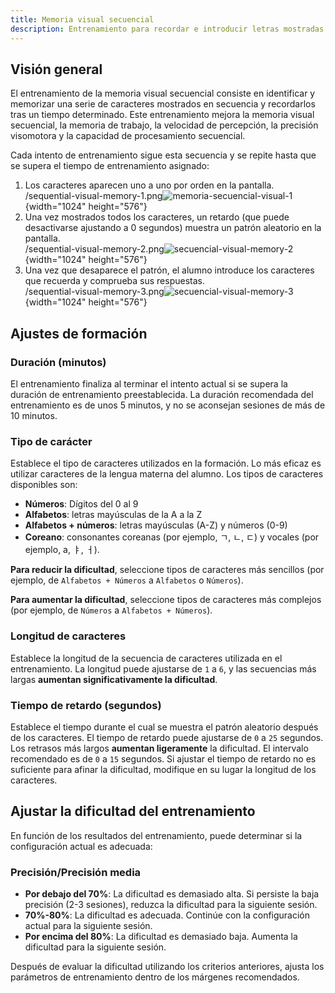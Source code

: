 ```yaml
---
title: Memoria visual secuencial
description: Entrenamiento para recordar e introducir letras mostradas secuencialmente
---
```


## Visión general

El entrenamiento de la memoria visual secuencial consiste en identificar y memorizar una serie de caracteres mostrados en secuencia y recordarlos tras un tiempo determinado. Este entrenamiento mejora la memoria visual secuencial, la memoria de trabajo, la velocidad de percepción, la precisión visomotora y la capacidad de procesamiento secuencial.

Cada intento de entrenamiento sigue esta secuencia y se repite hasta que se supera el tiempo de entrenamiento asignado:

1. Los caracteres aparecen uno a uno por orden en la pantalla.\
   /sequential-visual-memory-1.png![memoria-secuencial-visual-1](){width="1024" height="576"}
2. Una vez mostrados todos los caracteres, un retardo (que puede desactivarse ajustando a 0 segundos) muestra un patrón aleatorio en la pantalla.\
   /sequential-visual-memory-2.png![secuencial-visual-memory-2](){width="1024" height="576"}
3. Una vez que desaparece el patrón, el alumno introduce los caracteres que recuerda y comprueba sus respuestas.\
   /sequential-visual-memory-3.png![secuencial-visual-memory-3](){width="1024" height="576"}

## Ajustes de formación

### Duración (minutos)

El entrenamiento finaliza al terminar el intento actual si se supera la duración de entrenamiento preestablecida. La duración recomendada del entrenamiento es de unos 5 minutos, y no se aconsejan sesiones de más de 10 minutos.

### Tipo de carácter

Establece el tipo de caracteres utilizados en la formación. Lo más eficaz es utilizar caracteres de la lengua materna del alumno. Los tipos de caracteres disponibles son:

- **Números**: Dígitos del 0 al 9
- **Alfabetos**: letras mayúsculas de la A a la Z
- **Alfabetos + números**: letras mayúsculas (A-Z) y números (0-9)
- **Coreano**: consonantes coreanas (por ejemplo, ㄱ, ㄴ, ㄷ) y vocales (por ejemplo, а, ㅑ, ㅓ).

**Para reducir la dificultad**, seleccione tipos de caracteres más sencillos (por ejemplo, de `Alfabetos + Números` a `Alfabetos` o `Números`).

**Para aumentar la dificultad**, seleccione tipos de caracteres más complejos (por ejemplo, de `Números` a `Alfabetos + Números`).

### Longitud de caracteres

Establece la longitud de la secuencia de caracteres utilizada en el entrenamiento. La longitud puede ajustarse de `1` a `6`, y las secuencias más largas **aumentan significativamente la dificultad**.

### Tiempo de retardo (segundos)

Establece el tiempo durante el cual se muestra el patrón aleatorio después de los caracteres. El tiempo de retardo puede ajustarse de `0` a `25` segundos. Los retrasos más largos **aumentan ligeramente** la dificultad. El intervalo recomendado es de `0` a `15` segundos. Si ajustar el tiempo de retardo no es suficiente para afinar la dificultad, modifique en su lugar la longitud de los caracteres.

## Ajustar la dificultad del entrenamiento

En función de los resultados del entrenamiento, puede determinar si la configuración actual es adecuada:

### Precisión/Precisión media

- **Por debajo del 70%**: La dificultad es demasiado alta. Si persiste la baja precisión (2-3 sesiones), reduzca la dificultad para la siguiente sesión.
- **70%-80%**: La dificultad es adecuada. Continúe con la configuración actual para la siguiente sesión.
- **Por encima del 80%**: La dificultad es demasiado baja. Aumenta la dificultad para la siguiente sesión.

Después de evaluar la dificultad utilizando los criterios anteriores, ajusta los parámetros de entrenamiento dentro de los márgenes recomendados.
